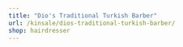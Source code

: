 ```yaml
---
title: "Dio's Traditional Turkish Barber"
url: /kinsale/dios-traditional-turkish-barber/
shop: hairdresser
---
```

